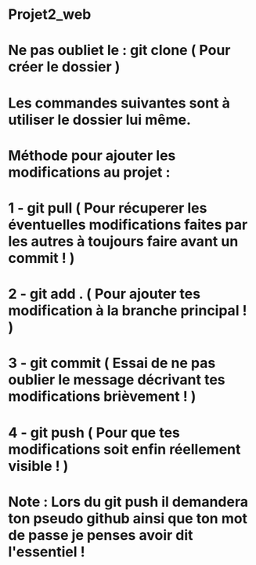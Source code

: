 # Projet2_web
# Ne pas oubliet le : git clone ( Pour créer le dossier )
# Les commandes suivantes sont à utiliser le dossier lui même.
# Méthode pour ajouter les modifications au projet : 
#	1 - git pull ( Pour récuperer les éventuelles modifications faites par les autres à toujours faire avant un commit ! )
#	2 - git add . ( Pour ajouter tes modification à la branche principal ! )
#	3 - git commit ( Essai de ne pas oublier le message décrivant tes modifications brièvement ! )
#	4 - git push ( Pour que tes modifications soit enfin réellement visible ! )
# Note : Lors du git push il demandera ton pseudo github ainsi que ton mot de passe je penses avoir dit l'essentiel !
